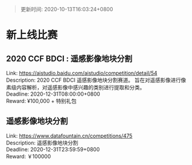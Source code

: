 > 更新时间: 2020-10-13T16:03:24+0800 

# 新上线比赛


## 2020 CCF BDCI : 遥感影像地块分割
Link: https://aistudio.baidu.com/aistudio/competition/detail/54  
Description: 2020 CCF BDCI 遥感影像地块分割赛道。 旨在对遥感影像进行像素级内容解析，对遥感影像中感兴趣的类别进行提取和分类。  
Deadline: 2020-12-31T08:00:00+0800  
Reward: ¥100,000 + 特别礼包  

## 遥感影像地块分割
Link: https://www.datafountain.cn/competitions/475  
Description: 遥感影像地块分割  
Deadline: 2020-12-31T23:59:59+0800  
Reward: ￥100000  

